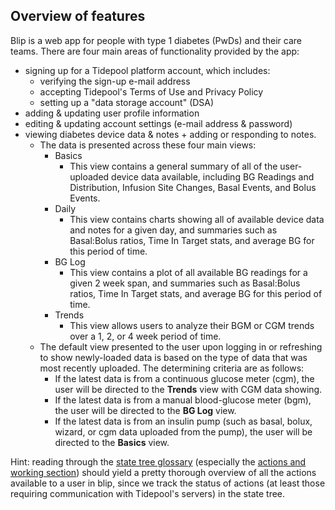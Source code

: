 ## Overview of features

Blip is a web app for people with type 1 diabetes (PwDs) and their care teams. There are four main areas of functionality provided by the app:

- signing up for a Tidepool platform account, which includes:
    + verifying the sign-up e-mail address
    + accepting Tidepool's Terms of Use and Privacy Policy
    + setting up a "data storage account" (DSA)
- adding & updating user profile information
- editing & updating account settings (e-mail address & password)
- viewing diabetes device data & notes + adding or responding to notes.
    + The data is presented across these four main views:
        + Basics
            + This view contains a general summary of all of the user-uploaded device data available, including BG Readings and Distribution, Infusion Site Changes, Basal Events, and Bolus Events.
        + Daily
            + This view contains charts showing all of available device data and notes for a given day, and summaries such as Basal:Bolus ratios, Time In Target stats, and average BG for this period of time.
        + BG Log
            + This view contains a plot of all available BG readings for a given 2 week span, and summaries such as Basal:Bolus ratios, Time In Target stats, and average BG for this period of time.
        + Trends
            + This view allows users to analyze their BGM or CGM trends over a 1, 2, or 4 week period of time.
    + The default view presented to the user upon logging in or refreshing to show newly-loaded data is based on the type of data that was most recently uploaded. The determining criteria are as follows:
        + If the latest data is from a continuous glucose meter (cgm), the user will be directed to the __Trends__ view with CGM data showing.
        + If the latest data is from a manual blood-glucose meter (bgm), the user will be directed to the __BG Log__ view.
        + If the latest data is from an insulin pump (such as basal, bolux, wizard, or cgm data uploaded from the pump), the user will be directed to the __Basics__ view.


Hint: reading through the [state tree glossary](./StateTreeGlossary.md) (especially the [actions and working section](./StateTreeGlossary.md#actions-and-working)) should yield a pretty thorough overview of all the actions available to a user in blip, since we track the status of actions (at least those requiring communication with Tidepool's servers) in the state tree.
